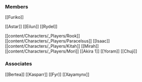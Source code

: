 ### Members

[[Furiko]]

[[Astar]]
[[Eilun]]
[[Rydel]]

[[content/Characters/_Players/Rook]]
[[content/Characters/_Players/Paracelsus]]
[[Isaac]]
[[content/Characters/_Players/Kitah]]
[[Mirah]]
[[content/Characters/_Players/Mori]]
[[Akira 1]]
[[Yoram]]
[[Chuji]]
### Associates

[[Bertea]]
[[Kasparr]]
[[Fyr]]
[[Xayamynx]]